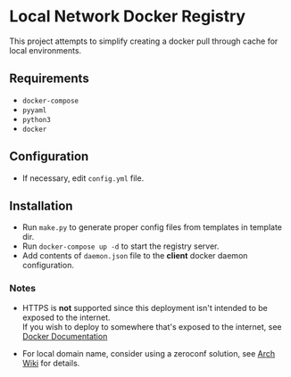 # Local Network Docker Registry

This project attempts to simplify creating a docker pull through cache for local environments.

## Requirements

- `docker-compose`
- `pyyaml`
- `python3`
- `docker`

## Configuration

- If necessary, edit `config.yml` file.

## Installation

- Run `make.py` to generate proper config files from templates in template dir.
- Run `docker-compose up -d` to start the registry server.
- Add contents of `daemon.json` file to the __client__ docker daemon configuration.

### Notes

- HTTPS is __not__ supported since this deployment isn't intended to be exposed to the internet.  
  If you wish to deploy to somewhere that's exposed to the internet, see [Docker Documentation](https://docs.docker.com/registry/deploying/#run-an-externally-accessible-registry)

- For local domain name, consider using a zeroconf solution, see [Arch Wiki](https://wiki.archlinux.org/index.php/Avahi) for details.
